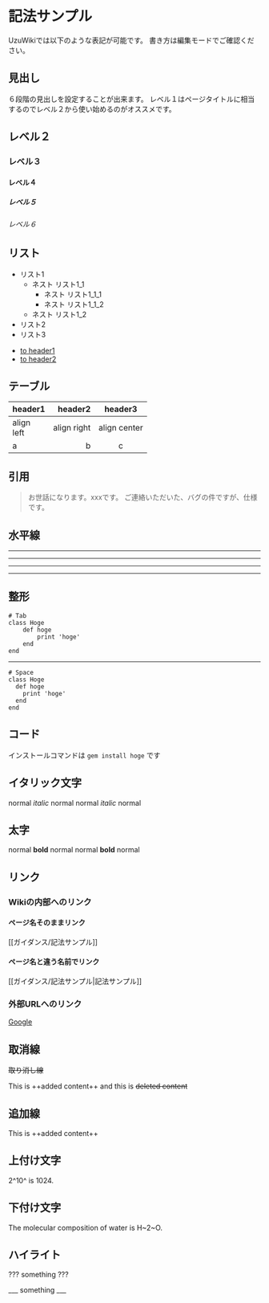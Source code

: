 # 記法サンプル

UzuWikiでは以下のような表記が可能です。
書き方は編集モードでご確認ください。

## 見出し
６段階の見出しを設定することが出来ます。
レベル１はページタイトルに相当するのでレベル２から使い始めるのがオススメです。

## レベル２
### レベル３
#### レベル４
##### レベル５
###### レベル６

## リスト

- リスト1
    - ネスト リスト1_1
        - ネスト リスト1_1_1
        - ネスト リスト1_1_2
    - ネスト リスト1_2
- リスト2
- リスト3

* [to header1](#header1)
* [to header2](#header2)

## テーブル

|header1|header2|header3|
|:--|--:|:--:|
|align <br> left|align right|align center|
|a|b|c|

## 引用

>お世話になります。xxxです。
>ご連絡いただいた、バグの件ですが、仕様です。

## 水平線
---

***
___

---

## 整形

    # Tab
    class Hoge
        def hoge
            print 'hoge'
        end
    end

---

    # Space
    class Hoge
      def hoge
        print 'hoge'
      end
    end

## コード

インストールコマンドは `gem install hoge` です

## イタリック文字
normal *italic* normal
normal _italic_ normal

## 太字

normal **bold** normal
normal __bold__ normal

## リンク

### Wikiの内部へのリンク

#### ページ名そのままリンク

 [[ガイダンス/記法サンプル]]

#### ページ名と違う名前でリンク

 [[ガイダンス/記法サンプル|記法サンプル]]

### 外部URLへのリンク

[Google](https://www.google.co.jp/)



## 取消線

~~取り消し線~~

This is ++added content++ and this is ~~deleted content~~

## 追加線

This is ++added content++

## 上付け文字

2^10^ is 1024.

##  下付け文字

The molecular composition of water is H~2~O.

##  ハイライト
??? something ???

___ something ___